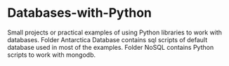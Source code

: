 # Databases-with-Python
Small projects or practical examples of using Python libraries to work with databases.
Folder Antarctica Database contains sql scripts of default database used in most of the examples.
Folder NoSQL contains Python scripts to work with mongodb.
